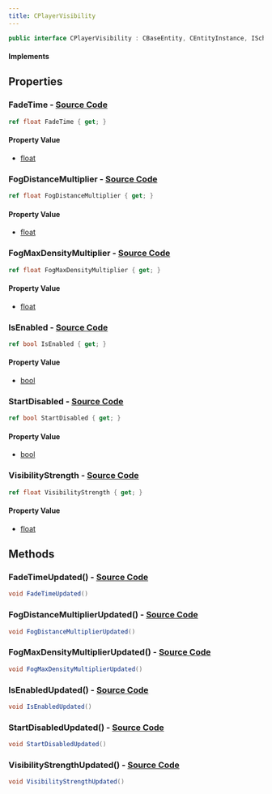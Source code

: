 ```yaml
---
title: CPlayerVisibility
---
```


```csharp
public interface CPlayerVisibility : CBaseEntity, CEntityInstance, ISchemaClass<CEntityInstance>, ISchemaClass<CBaseEntity>, ISchemaClass<CPlayerVisibility>, ISchemaField, ISchemaClass, INativeHandle
```

#### Implements

## Properties

### **FadeTime** - [Source Code](https://github.com/swiftly-solution/swiftlys2/blob/main/managed/src/SwiftlyS2.Generated/Schemas/Interfaces/CPlayerVisibility.cs#L22)

```csharp
ref float FadeTime { get; }
```

#### Property Value

- [float](https://learn.microsoft.com/dotnet/api/system.single)

### **FogDistanceMultiplier** - [Source Code](https://github.com/swiftly-solution/swiftlys2/blob/main/managed/src/SwiftlyS2.Generated/Schemas/Interfaces/CPlayerVisibility.cs#L18)

```csharp
ref float FogDistanceMultiplier { get; }
```

#### Property Value

- [float](https://learn.microsoft.com/dotnet/api/system.single)

### **FogMaxDensityMultiplier** - [Source Code](https://github.com/swiftly-solution/swiftlys2/blob/main/managed/src/SwiftlyS2.Generated/Schemas/Interfaces/CPlayerVisibility.cs#L20)

```csharp
ref float FogMaxDensityMultiplier { get; }
```

#### Property Value

- [float](https://learn.microsoft.com/dotnet/api/system.single)

### **IsEnabled** - [Source Code](https://github.com/swiftly-solution/swiftlys2/blob/main/managed/src/SwiftlyS2.Generated/Schemas/Interfaces/CPlayerVisibility.cs#L26)

```csharp
ref bool IsEnabled { get; }
```

#### Property Value

- [bool](https://learn.microsoft.com/dotnet/api/system.boolean)

### **StartDisabled** - [Source Code](https://github.com/swiftly-solution/swiftlys2/blob/main/managed/src/SwiftlyS2.Generated/Schemas/Interfaces/CPlayerVisibility.cs#L24)

```csharp
ref bool StartDisabled { get; }
```

#### Property Value

- [bool](https://learn.microsoft.com/dotnet/api/system.boolean)

### **VisibilityStrength** - [Source Code](https://github.com/swiftly-solution/swiftlys2/blob/main/managed/src/SwiftlyS2.Generated/Schemas/Interfaces/CPlayerVisibility.cs#L16)

```csharp
ref float VisibilityStrength { get; }
```

#### Property Value

- [float](https://learn.microsoft.com/dotnet/api/system.single)

## Methods

### **FadeTimeUpdated()** - [Source Code](https://github.com/swiftly-solution/swiftlys2/blob/main/managed/src/SwiftlyS2.Generated/Schemas/Interfaces/CPlayerVisibility.cs#L31)

```csharp
void FadeTimeUpdated()
```

### **FogDistanceMultiplierUpdated()** - [Source Code](https://github.com/swiftly-solution/swiftlys2/blob/main/managed/src/SwiftlyS2.Generated/Schemas/Interfaces/CPlayerVisibility.cs#L29)

```csharp
void FogDistanceMultiplierUpdated()
```

### **FogMaxDensityMultiplierUpdated()** - [Source Code](https://github.com/swiftly-solution/swiftlys2/blob/main/managed/src/SwiftlyS2.Generated/Schemas/Interfaces/CPlayerVisibility.cs#L30)

```csharp
void FogMaxDensityMultiplierUpdated()
```

### **IsEnabledUpdated()** - [Source Code](https://github.com/swiftly-solution/swiftlys2/blob/main/managed/src/SwiftlyS2.Generated/Schemas/Interfaces/CPlayerVisibility.cs#L33)

```csharp
void IsEnabledUpdated()
```

### **StartDisabledUpdated()** - [Source Code](https://github.com/swiftly-solution/swiftlys2/blob/main/managed/src/SwiftlyS2.Generated/Schemas/Interfaces/CPlayerVisibility.cs#L32)

```csharp
void StartDisabledUpdated()
```

### **VisibilityStrengthUpdated()** - [Source Code](https://github.com/swiftly-solution/swiftlys2/blob/main/managed/src/SwiftlyS2.Generated/Schemas/Interfaces/CPlayerVisibility.cs#L28)

```csharp
void VisibilityStrengthUpdated()
```

